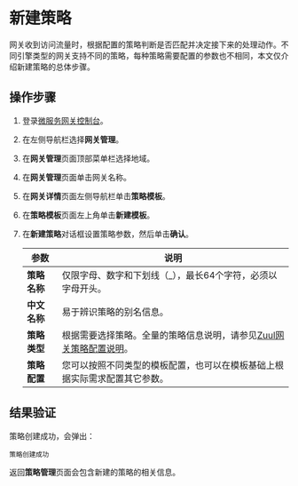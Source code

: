 # 新建策略

网关收到访问流量时，根据配置的策略判断是否匹配并决定接下来的处理动作。不同引擎类型的网关支持不同的策略，每种策略需要配置的参数也不相同，本文仅介绍新建策略的总体步骤。

## 操作步骤

1.  登录[微服务网关控制台](https://microgw.console.aliyun.com)。

2.  在左侧导航栏选择**网关管理**。

3.  在**网关管理**页面顶部菜单栏选择地域。

4.  在**网关管理**页面单击网关名称。

5.  在**网关详情**页面左侧导航栏单击**策略模板**。

6.  在**策略模板**页面左上角单击**新建模板**。

7.  在**新建策略**对话框设置策略参数，然后单击**确认**。

    |参数|说明|
    |--|--|
    |**策略名称**|仅限字母、数字和下划线（\_），最长64个字符，必须以字母开头。|
    |**中文名称**|易于辨识策略的别名信息。|
    |**策略类型**|根据需要选择策略。全量的策略信息说明，请参见[Zuul网关策略配置说明]()。|
    |**策略配置**|您可以按照不同类型的模板配置，也可以在模板基础上根据实际需求配置其它参数。|


## 结果验证

策略创建成功，会弹出：

```
策略创建成功
```

返回**策略管理**页面会包含新建的策略的相关信息。

